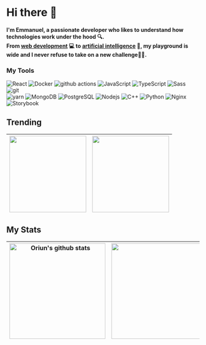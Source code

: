 <h1> Hi there 👋 </h1> 

<h4>I'm Emmanuel, a passionate developer who likes to understand how technologies work under the hood 🔍.<br/>
  From <a href="./Web.md">web development</a> 💻 to <a href="AI.md">artificial intelligence</a> 🤖, my playground is wide and I never refuse to take on a new challenge💪🔥.</h4>

<h3>My Tools</h3>
<p>
  <img alt="React" src="https://img.shields.io/badge/-React-45b8d8?style=flat-square&logo=react&logoColor=white" />
  <img alt="Docker" src="https://img.shields.io/badge/-Docker-46a2f1?style=flat-square&logo=docker&logoColor=white" />
  <img alt="github actions" src="https://img.shields.io/badge/-Github_Actions-2088FF?style=flat-square&logo=github-actions&logoColor=white" />
  <img alt="JavaScript" src="https://img.shields.io/badge/-JavaScript-EAD41C?style=flat-square&logo=javascript&logoColor=white" />
  <img alt="TypeScript" src="https://img.shields.io/badge/-TypeScript-007ACC?style=flat-square&logo=typescript&logoColor=white" />
  <img alt="Sass" src="https://img.shields.io/badge/-Sass-CC6699?style=flat-square&logo=sass&logoColor=white" />
  <img alt="git" src="https://img.shields.io/badge/-Git-F05032?style=flat-square&logo=git&logoColor=white" /><br/>
  <img alt="yarn" src="https://img.shields.io/badge/-Yarn-2C8EBB?style=flat-square&logo=yarn&logoColor=white" />
  <img alt="MongoDB" src="https://img.shields.io/badge/-MongoDB-13aa52?style=flat-square&logo=mongodb&logoColor=white" />
  <img alt="PostgreSQL" src="https://img.shields.io/badge/-PostgreSQL-336791?style=flat-square&logo=postgresql&logoColor=white" />
  <img alt="Nodejs" src="https://img.shields.io/badge/-Nodejs-43853d?style=flat-square&logo=Node.js&logoColor=white" />
  <img alt="C++" src="https://img.shields.io/badge/-C++-005494?style=flat-square&logo=cplusplus&logoColor=white" />
  <img alt="Python" src="https://img.shields.io/badge/-Python-366996?style=flat-square&logo=python&logoColor=white" />
  <img alt="Nginx" src="https://img.shields.io/badge/-Nginx-009137?style=flat-square&logo=nginx&logoColor=white" />
  <img alt="Storybook" src="https://img.shields.io/badge/-Storybook-f2437e?style=flat-square&logo=storybook&logoColor=white" />
</p>

<h2>Trending</h2>

| <a href="https://github.com/Oriun/leetcode-problems"><img height="200" src="https://github-readme-stats.vercel.app/api/pin/?username=Oriun&repo=leetcode-problems&cache_seconds=0" /></a> | <a href="https://github.com/Oriun/Portfolio"><img height="200" src="https://github-readme-stats.vercel.app/api/pin/?username=Oriun&repo=Portfolio&cache_seconds=0" /></a> |
| ------------- | ------------- |

<h2>My Stats</h2>

| <img align="center" height="250" src="https://github-readme-stats.vercel.app/api?username=Oriun&show_icons=true&include_all_commits=true&theme=buefy&hide_border=true&cache_seconds=0" alt="Oriun's github stats" /> | <img height="250" align="center" src="https://github-readme-stats.vercel.app/api/top-langs/?username=Oriun&layout=compact&theme=buefy&hide_border=true&cache_seconds=0" /> |
| ------------- | ------------- |
